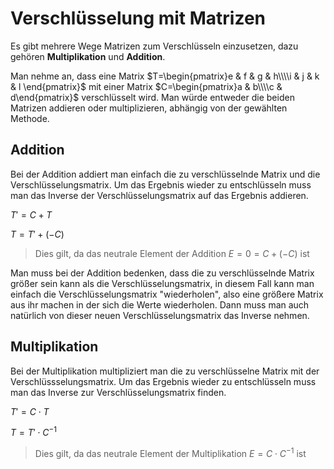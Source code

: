 # Verschlüsselung mit Matrizen

Es gibt mehrere Wege Matrizen zum Verschlüsseln einzusetzen, dazu gehören **Multiplikation** und **Addition**.

Man nehme an, dass eine Matrix $T=\begin{pmatrix}e & f & g & h\\\\i & j & k & l \end{pmatrix}$ mit einer Matrix $C=\begin{pmatrix}a & b\\\\c & d\end{pmatrix}$ verschlüsselt wird. Man würde entweder die beiden Matrizen addieren oder multiplizieren, abhängig von der gewählten Methode.  

## Addition

Bei der Addition addiert man einfach die zu verschlüsselnde Matrix und die Verschlüsselungsmatrix. Um das Ergebnis wieder zu entschlüsseln muss man das Inverse der Verschlüsselungsmatrix auf das Ergebnis addieren.

$T' = C + T$

$T=T'+(-C)$

> Dies gilt, da das neutrale Element der Addition $E = \text{0} = C + (-C)$ ist

Man muss bei der Addition bedenken, dass die zu verschlüsselnde Matrix größer sein kann als die Verschlüsselungsmatrix, in diesem Fall kann man einfach die Verschlüsselungsmatrix "wiederholen", also eine größere Matrix aus ihr machen in der sich die Werte wiederholen. Dann muss man auch natürlich von dieser neuen Verschlüsselungsmatrix das Inverse nehmen.

## Multiplikation

Bei der Multiplikation multipliziert man die zu verschlüsselne Matrix mit der Verschlüssselungsmatrix. Um das Ergebnis wieder zu entschlüsseln muss man das Inverse zur Verschlüsselungsmatrix finden.

$T' = C \cdot T$

$T = T' \cdot C^{-1}$

> Dies gilt, da das neutrale Element der Multiplikation $E = C \cdot C^{-1}$ ist
